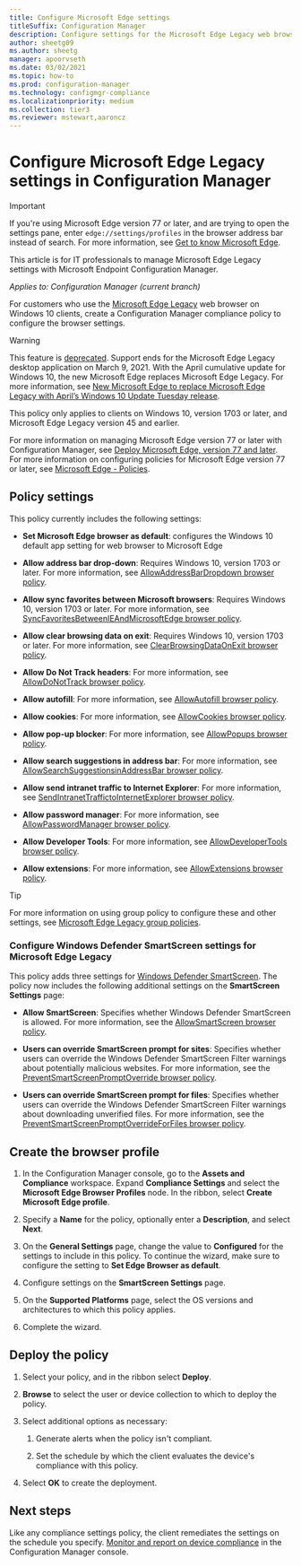 ```yaml
---
title: Configure Microsoft Edge settings
titleSuffix: Configuration Manager
description: Configure settings for the Microsoft Edge Legacy web browser on Windows 10 clients
author: sheetg09
ms.author: sheetg
manager: apoorvseth
ms.date: 03/02/2021
ms.topic: how-to
ms.prod: configuration-manager
ms.technology: configmgr-compliance
ms.localizationpriority: medium
ms.collection: tier3
ms.reviewer: mstewart,aaroncz 
---
```


# Configure Microsoft Edge Legacy settings in Configuration Manager

> [!IMPORTANT]
> If you're using Microsoft Edge version 77 or later, and are trying to open the settings pane, enter `edge://settings/profiles` in the browser address bar instead of search. For more information, see [Get to know Microsoft Edge](https://support.microsoft.com/help/17171/microsoft-edge-get-to-know).
>
> This article is for IT professionals to manage Microsoft Edge Legacy settings with Microsoft Endpoint Configuration Manager.

*Applies to: Configuration Manager (current branch)*

<!-- 1357310 -->
For customers who use the [Microsoft Edge Legacy](/microsoft-edge/deploy/) web browser on Windows 10 clients, create a Configuration Manager compliance policy to configure the browser settings.

> [!WARNING]
> This feature is [deprecated](../../core/plan-design/changes/deprecated/removed-and-deprecated-cmfeatures.md). Support ends for the Microsoft Edge Legacy desktop application on March 9, 2021. With the April cumulative update for Windows 10, the new Microsoft Edge replaces Microsoft Edge Legacy. For more information, see [New Microsoft Edge to replace Microsoft Edge Legacy with April’s Windows 10 Update Tuesday release](https://techcommunity.microsoft.com/t5/microsoft-365-blog/new-microsoft-edge-to-replace-microsoft-edge-legacy-with-april-s/ba-p/2114224).<!-- 9388900 -->

This policy only applies to clients on Windows 10, version 1703 or later, and Microsoft Edge Legacy version 45 and earlier. <!--511552-->

For more information on managing Microsoft Edge version 77 or later with Configuration Manager, see [Deploy Microsoft Edge, version 77 and later](../../apps/deploy-use/deploy-edge.md). For more information on configuring policies for Microsoft Edge version 77 or later, see [Microsoft Edge - Policies](/DeployEdge/microsoft-edge-policies).

## Policy settings

This policy currently includes the following settings:

- **Set Microsoft Edge browser as default**: configures the Windows 10 default app setting for web browser to Microsoft Edge

- **Allow address bar drop-down**: Requires Windows 10, version 1703 or later. For more information, see [AllowAddressBarDropdown browser policy](/windows/client-management/mdm/policy-csp-browser#browser-allowaddressbardropdown).

- **Allow sync favorites between Microsoft browsers**: Requires Windows 10, version 1703 or later. For more information, see [SyncFavoritesBetweenIEAndMicrosoftEdge browser policy](/windows/client-management/mdm/policy-csp-browser#browser-syncfavoritesbetweenieandmicrosoftedge).

- **Allow clear browsing data on exit**: Requires Windows 10, version 1703 or later. For more information, see [ClearBrowsingDataOnExit browser policy](/windows/client-management/mdm/policy-csp-browser#browser-clearbrowsingdataonexit).

- **Allow Do Not Track headers**: For more information, see [AllowDoNotTrack browser policy](/windows/client-management/mdm/policy-csp-browser#browser-allowdonottrack).

- **Allow autofill**: For more information, see [AllowAutofill browser policy](/windows/client-management/mdm/policy-csp-browser#browser-allowautofill).

- **Allow cookies**: For more information, see [AllowCookies browser policy](/windows/client-management/mdm/policy-csp-browser#browser-allowcookies).

- **Allow pop-up blocker**: For more information, see [AllowPopups browser policy](/windows/client-management/mdm/policy-csp-browser#browser-allowpopups).

- **Allow search suggestions in address bar**: For more information, see [AllowSearchSuggestionsinAddressBar browser policy](/windows/client-management/mdm/policy-csp-browser#browser-allowsearchsuggestionsinaddressbar).

- **Allow send intranet traffic to Internet Explorer**: For more information, see [SendIntranetTraffictoInternetExplorer browser policy](/windows/client-management/mdm/policy-csp-browser#browser-sendintranettraffictointernetexplorer).

- **Allow password manager**: For more information, see [AllowPasswordManager browser policy](/windows/client-management/mdm/policy-csp-browser#browser-allowpasswordmanager).

- **Allow Developer Tools**: For more information, see [AllowDeveloperTools browser policy](/windows/client-management/mdm/policy-csp-browser#browser-allowdevelopertools).

- **Allow extensions**: For more information, see [AllowExtensions browser policy](/windows/client-management/mdm/policy-csp-browser#browser-allowextensions).

> [!TIP]
> For more information on using group policy to configure these and other settings, see [Microsoft Edge Legacy group policies](/microsoft-edge/deploy/group-policies/).

### Configure Windows Defender SmartScreen settings for Microsoft Edge Legacy
<!--1353701-->
This policy adds three settings for [Windows Defender SmartScreen](/windows/security/threat-protection/microsoft-defender-smartscreen/microsoft-defender-smartscreen-overview). The policy now includes the following additional settings on the **SmartScreen Settings** page:

- **Allow SmartScreen**: Specifies whether Windows Defender SmartScreen is allowed. For more information, see the [AllowSmartScreen browser policy](/windows/client-management/mdm/policy-csp-browser#browser-allowsmartscreen).

- **Users can override SmartScreen prompt for sites**: Specifies whether users can override the Windows Defender SmartScreen Filter warnings about potentially malicious websites. For more information, see the [PreventSmartScreenPromptOverride browser policy](/windows/client-management/mdm/policy-csp-browser#browser-preventsmartscreenpromptoverride).

- **Users can override SmartScreen prompt for files**: Specifies whether users can override the Windows Defender SmartScreen Filter warnings about downloading unverified files. For more information, see the [PreventSmartScreenPromptOverrideForFiles browser policy](/windows/client-management/mdm/policy-csp-browser#browser-preventsmartscreenpromptoverrideforfiles).

## Create the browser profile

1. In the Configuration Manager console, go to the **Assets and Compliance** workspace. Expand **Compliance Settings** and select the **Microsoft Edge Browser Profiles** node. In the ribbon, select **Create Microsoft Edge profile**.

2. Specify a **Name** for the policy, optionally enter a **Description**, and select **Next**.

3. On the **General Settings** page, change the value to **Configured** for the settings to include in this policy. To continue the wizard, make sure to configure the setting to **Set Edge Browser as default**.

4. Configure settings on the **SmartScreen Settings** page.

5. On the **Supported Platforms** page, select the OS versions and architectures to which this policy applies.

6. Complete the wizard.

## Deploy the policy

1. Select your policy, and in the ribbon select **Deploy**.

2. **Browse** to select the user or device collection to which to deploy the policy.

3. Select additional options as necessary:

    1. Generate alerts when the policy isn't compliant.

    2. Set the schedule by which the client evaluates the device's compliance with this policy.

4. Select **OK** to create the deployment.

## Next steps

Like any compliance settings policy, the client remediates the settings on the schedule you specify. [Monitor and report on device compliance](monitor-compliance-settings.md) in the Configuration Manager console.